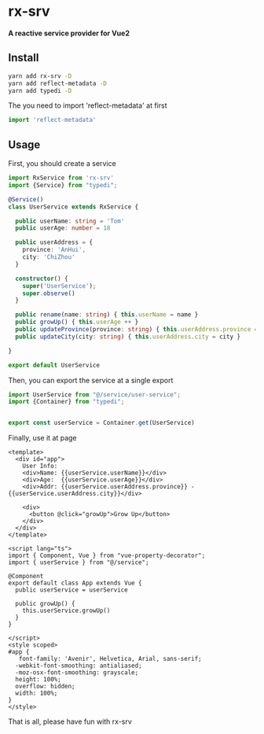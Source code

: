 # rx-srv

**A reactive service provider for Vue2**

## Install

```bash
yarn add rx-srv -D
yarn add reflect-metadata -D
yarn add typedi -D
```

The you need to import 'reflect-metadata' at first

```typescript
import 'reflect-metadata'
```

## Usage

First, you should create a service

```typescript
import RxService from 'rx-srv'
import {Service} from "typedi";

@Service()
class UserService extends RxService {

  public userName: string = 'Tom'
  public userAge: number = 18

  public userAddress = {
    province: 'AnHui',
    city: 'ChiZhou'
  }

  constructor() {
    super('UserService');
    super.observe()
  }

  public rename(name: string) { this.userName = name }
  public growUp() { this.userAge ++ }
  public updateProvince(province: string) { this.userAddress.province = province }
  public updateCity(city: string) { this.userAddress.city = city }

}

export default UserService
```

Then, you can export the service at a single export

```typescript
import UserService from "@/service/user-service";
import {Container} from "typedi";


export const userService = Container.get(UserService)
```

Finally, use it at page

```vue
<template>
  <div id="app">
    User Info:
    <div>Name: {{userService.userName}}</div>
    <div>Age:  {{userService.userAge}}</div>
    <div>Addr: {{userService.userAddress.province}} - {{userService.userAddress.city}}</div>

    <div>
      <button @click="growUp">Grow Up</button>
    </div>
  </div>
</template>

<script lang="ts">
import { Component, Vue } from "vue-property-decorator";
import { userService } from "@/service";

@Component
export default class App extends Vue {
  public userService = userService

  public growUp() {
    this.userService.growUp()
  }
}

</script>
<style scoped>
#app {
   font-family: 'Avenir', Helvetica, Arial, sans-serif;
  -webkit-font-smoothing: antialiased;
  -moz-osx-font-smoothing: grayscale;
  height: 100%;
  overflow: hidden;
  width: 100%;
}
</style>

```

That is all, please have fun with rx-srv
